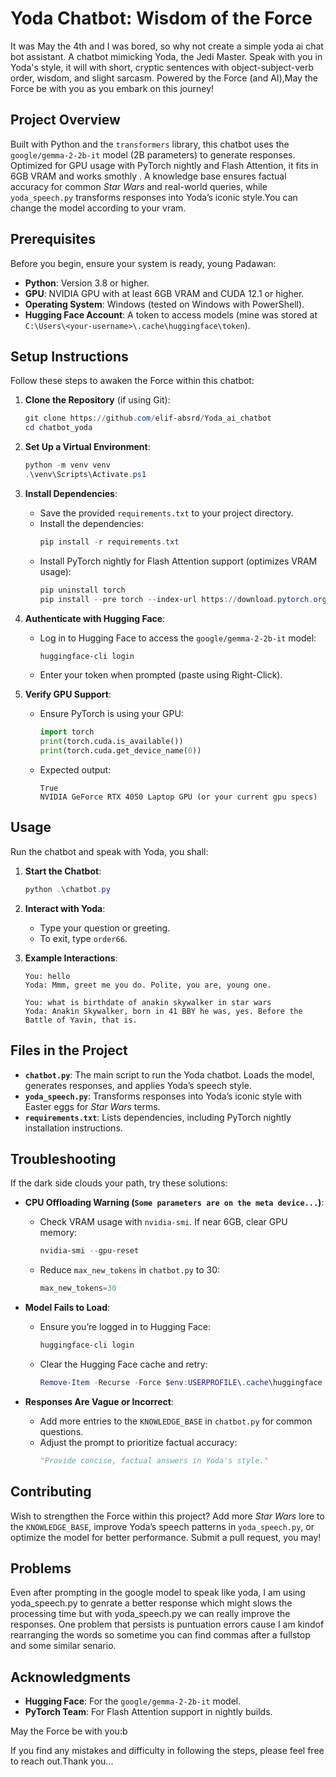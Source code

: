 # Yoda Chatbot: Wisdom of the Force

It was May the 4th and I was bored, so why not create a simple yoda ai chat bot assistant.
A chatbot mimicking Yoda, the Jedi Master. Speak with you in Yoda's style, it will with short, cryptic sentences with object-subject-verb order, wisdom, and slight sarcasm. Powered by the Force (and AI),May the Force be with you as you embark on this journey!

## Project Overview

Built with Python and the `transformers` library, this chatbot uses the `google/gemma-2-2b-it` model (2B parameters) to generate responses. Optimized for GPU usage with PyTorch nightly and Flash Attention, it fits in 6GB VRAM and works smothly . A knowledge base ensures factual accuracy for common *Star Wars* and real-world queries, while `yoda_speech.py` transforms responses into Yoda’s iconic style.You can change the model according to your vram.

## Prerequisites

Before you begin, ensure your system is ready, young Padawan:
- **Python**: Version 3.8 or higher.
- **GPU**: NVIDIA GPU with at least 6GB VRAM and CUDA 12.1 or higher.
- **Operating System**: Windows (tested on Windows with PowerShell).
- **Hugging Face Account**: A token to access models (mine was stored at `C:\Users\<your-username>\.cache\huggingface\token`).

## Setup Instructions

Follow these steps to awaken the Force within this chatbot:

1. **Clone the Repository** (if using Git):
   ```powershell
   git clone https://github.com/elif-absrd/Yoda_ai_chatbot
   cd chatbot_yoda
   ```

2. **Set Up a Virtual Environment**:
   ```powershell
   python -m venv venv
   .\venv\Scripts\Activate.ps1
   ```

3. **Install Dependencies**:
   - Save the provided `requirements.txt` to your project directory.
   - Install the dependencies:
     ```powershell
     pip install -r requirements.txt
     ```
   - Install PyTorch nightly for Flash Attention support (optimizes VRAM usage):
     ```powershell
     pip uninstall torch
     pip install --pre torch --index-url https://download.pytorch.org/whl/nightly/cu121
     ```

4. **Authenticate with Hugging Face**:
   - Log in to Hugging Face to access the `google/gemma-2-2b-it` model:
     ```powershell
     huggingface-cli login
     ```
   - Enter your token when prompted (paste using Right-Click).

5. **Verify GPU Support**:
   - Ensure PyTorch is using your GPU:
     ```python
     import torch
     print(torch.cuda.is_available())
     print(torch.cuda.get_device_name(0))
     ```
   - Expected output:
     ```
     True
     NVIDIA GeForce RTX 4050 Laptop GPU (or your current gpu specs)
     ```

## Usage

Run the chatbot and speak with Yoda, you shall:

1. **Start the Chatbot**:
   ```powershell
   python .\chatbot.py
   ```

2. **Interact with Yoda**:
   - Type your question or greeting.
   - To exit, type `order66`.

3. **Example Interactions**:
   ```
   You: hello
   Yoda: Mmm, greet me you do. Polite, you are, young one.
   ```
   ```
   You: what is birthdate of anakin skywalker in star wars
   Yoda: Anakin Skywalker, born in 41 BBY he was, yes. Before the Battle of Yavin, that is.
   ```
  

## Files in the Project

- **`chatbot.py`**: The main script to run the Yoda chatbot. Loads the model, generates responses, and applies Yoda’s speech style.
- **`yoda_speech.py`**: Transforms responses into Yoda’s iconic style with Easter eggs for *Star Wars* terms.
- **`requirements.txt`**: Lists dependencies, including PyTorch nightly installation instructions.

## Troubleshooting

If the dark side clouds your path, try these solutions:

- **CPU Offloading Warning (`Some parameters are on the meta device...`)**:
  - Check VRAM usage with `nvidia-smi`. If near 6GB, clear GPU memory:
    ```powershell
    nvidia-smi --gpu-reset
    ```
  - Reduce `max_new_tokens` in `chatbot.py` to 30:
    ```python
    max_new_tokens=30
    ```

- **Model Fails to Load**:
  - Ensure you’re logged in to Hugging Face:
    ```powershell
    huggingface-cli login
    ```
  - Clear the Hugging Face cache and retry:
    ```powershell
    Remove-Item -Recurse -Force $env:USERPROFILE\.cache\huggingface
    ```

- **Responses Are Vague or Incorrect**:
  - Add more entries to the `KNOWLEDGE_BASE` in `chatbot.py` for common questions.
  - Adjust the prompt to prioritize factual accuracy:
    ```python
    "Provide concise, factual answers in Yoda's style."
    ```

## Contributing

Wish to strengthen the Force within this project? Add more *Star Wars* lore to the `KNOWLEDGE_BASE`, improve Yoda’s speech patterns in `yoda_speech.py`, or optimize the model for better performance. Submit a pull request, you may!

## Problems
Even after prompting in the google model to speak like yoda, I am using yoda_speech.py to genrate a better response which might slows the processing time but with yoda_speech.py we can really improve the responses. 
One problem that persists is puntuation errors cause I am kindof rearranging the words so sometime you can find commas after a fullstop and some similar senario.

## Acknowledgments

- **Hugging Face**: For the `google/gemma-2-2b-it` model.
- **PyTorch Team**: For Flash Attention support in nightly builds.

May the Force be with you:b

If you find any mistakes and difficulty in following the steps, please feel free to reach out.Thank you...
